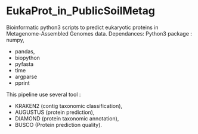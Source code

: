 # EukaProt_in_PublicSoilMetag

Bioinformatic python3 scripts to predict eukaryotic proteins in Metagenome-Assembled Genomes data. 
Dependances: 
  Python3 package : 
 numpy, 
   - pandas,
   - biopython
   - pyfasta
   - time 
   - argparse
   - pprint
    

  This pipeline use several tool : 
   - KRAKEN2 (contig taxonomic classification), 
   - AUGUSTUS (protein prediction), 
   - DIAMOND (protein taxonomic annotation),
   - BUSCO (Protein prediction quality). 
